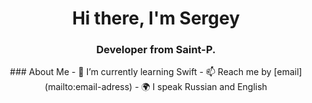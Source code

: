 
<div id="header" align="center">
<h1>Hi there, I'm Sergey</h1>
<h3> Developer from Saint-P.</h3>
</ div>
### About Me
-  🌱 I’m currently learning Swift
-  📫 Reach me by [email](mailto:email-adress)
-  🌍 I speak Russian and English
<!--
**Romenevograd/Romenevograd** is a ✨ _special_ ✨ repository because its `README.md` (this file) appears on your GitHub profile.



Here are some ideas to get you started:

- 🔭 I’m currently working on ...
- 🌱 I’m currently learning ...
- 👯 I’m looking to collaborate on ...
- 🤔 I’m looking for help with ...
- 💬 Ask me about ...
- 📫 How to reach me: ...
- 😄 Pronouns: ...
- ⚡ Fun fact: ...
-->
